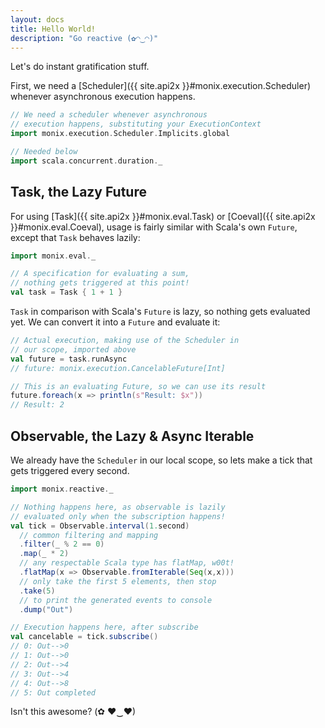 ```yaml
---
layout: docs
title: Hello World!
description: "Go reactive (✿◠‿◠)"
---
```


Let's do instant gratification stuff.

First, we need a [Scheduler]({{ site.api2x }}#monix.execution.Scheduler)
whenever asynchronous execution happens.

```scala
// We need a scheduler whenever asynchronous
// execution happens, substituting your ExecutionContext
import monix.execution.Scheduler.Implicits.global

// Needed below
import scala.concurrent.duration._
```

## Task, the Lazy Future

For using [Task]({{ site.api2x }}#monix.eval.Task) or
[Coeval]({{ site.api2x }}#monix.eval.Coeval), usage is
fairly similar with Scala's own `Future`, except that
`Task` behaves lazily:

```scala
import monix.eval._

// A specification for evaluating a sum,
// nothing gets triggered at this point!
val task = Task { 1 + 1 }
```

`Task` in comparison with Scala's `Future` is lazy,
so nothing gets evaluated yet. We can convert it into
a `Future` and evaluate it:

```scala
// Actual execution, making use of the Scheduler in
// our scope, imported above
val future = task.runAsync
// future: monix.execution.CancelableFuture[Int]

// This is an evaluating Future, so we can use its result
future.foreach(x => println(s"Result: $x"))
// Result: 2
```

## Observable, the Lazy & Async Iterable

We already have the `Scheduler` in our local scope,
so lets make a tick that gets triggered every second.

```scala
import monix.reactive._

// Nothing happens here, as observable is lazily
// evaluated only when the subscription happens!
val tick = Observable.interval(1.second)
  // common filtering and mapping
  .filter(_ % 2 == 0)
  .map(_ * 2)
  // any respectable Scala type has flatMap, w00t!
  .flatMap(x => Observable.fromIterable(Seq(x,x)))
  // only take the first 5 elements, then stop
  .take(5)
  // to print the generated events to console
  .dump("Out")

// Execution happens here, after subscribe
val cancelable = tick.subscribe()
// 0: Out-->0
// 1: Out-->0
// 2: Out-->4
// 3: Out-->4
// 4: Out-->8
// 5: Out completed
```

Isn't this awesome? (✿ ♥‿♥)
